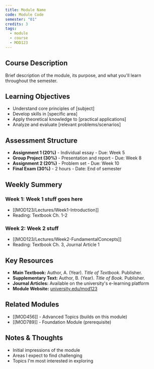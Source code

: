 ```yaml
---
title: Module Name
code: Module Code
semester: "01"
credits: 3
tags:
  - module
  - course
  - MOD123
---
```

## Course Description
Brief description of the module, its purpose, and what you'll learn throughout the semester.
## Learning Objectives
- Understand core principles of [subject]
- Develop skills in [specific area]
- Apply theoretical knowledge to [practical applications]
- Analyze and evaluate [relevant problems/scenarios]
## Assessment Structure
- **Assignment 1 (20%)** - Individual essay - Due: Week 5
- **Group Project (30%)** - Presentation and report - Due: Week 8
- **Assignment 2 (20%)** - Problem set - Due: Week 10
- **Final Exam (30%)** - 2 hours - Date: End of semester
## Weekly Summery
### Week 1: Week 1 stuff goes here
- [[MOD123/Lectures/Week1-Introduction]]
- Reading: Textbook Ch. 1-2
### Week 2: Week 2 stuff
- [[MOD123/Lectures/Week2-FundamentalConcepts]]
- Reading: Textbook Ch. 3, Journal Article 1
## Key Resources
- **Main Textbook:** Author, A. (Year). *Title of Textbook*. Publisher.
- **Supplementary Text:** Author, B. (Year). *Title of Book*. Publisher.
- **Journal Articles:** Available on the university's e-learning platform
- **Module Website:** [university.edu/mod123](https://university.edu/mod123)
## Related Modules
- [[MOD456]] - Advanced Topics (builds on this module)
- [[MOD789]] - Foundation Module (prerequisite)
## Notes & Thoughts
- Initial impressions of the module
- Areas I expect to find challenging
- Topics I'm most interested in exploring